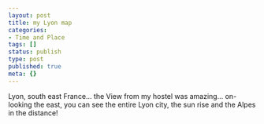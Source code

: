 ```yaml
---
layout: post
title: my Lyon map
categories:
- Time and Place
tags: []
status: publish
type: post
published: true
meta: {}
---
```

Lyon, south east France... the View from my hostel was amazing... on-looking the east, you can see the entire Lyon city, the sun rise and the Alpes in the distance!
